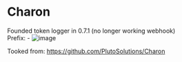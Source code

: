 # Charon
Founded token logger in 0.7.1 (no longer working webhook)                                                                                                                            
Prefix: -
![image](https://user-images.githubusercontent.com/75604883/146202377-cdf8ccf3-1f93-472b-b011-0e69aa8081f9.png)

Tooked from: https://github.com/PlutoSolutions/Charon
